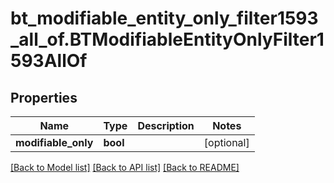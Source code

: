 # bt_modifiable_entity_only_filter1593_all_of.BTModifiableEntityOnlyFilter1593AllOf

## Properties
Name | Type | Description | Notes
------------ | ------------- | ------------- | -------------
**modifiable_only** | **bool** |  | [optional] 

[[Back to Model list]](../README.md#documentation-for-models) [[Back to API list]](../README.md#documentation-for-api-endpoints) [[Back to README]](../README.md)


